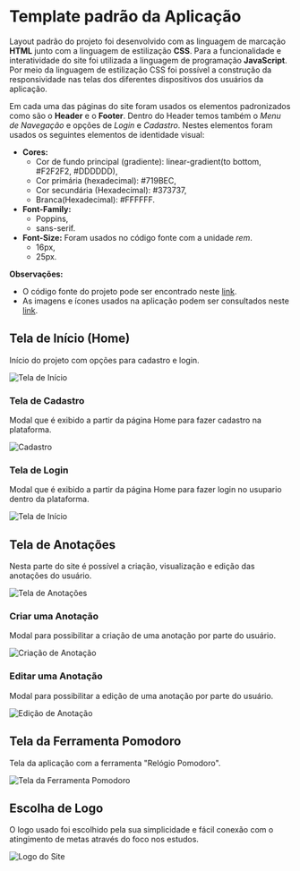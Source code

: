 # Template padrão da Aplicação

Layout padrão do projeto foi desenvolvido com as linguagem de marcação **HTML** junto com a linguagem de estilização **CSS**. Para a funcionalidade e interatividade do site foi utilizada a linguagem de programação **JavaScript**. Por meio da linguagem de estilização CSS foi possível a construção da responsividade nas telas dos diferentes dispositivos dos usuários da aplicação.

Em cada uma das páginas do site foram usados os elementos padronizados como são o **Header** e o **Footer**. Dentro do Header temos também o _Menu de Navegação_ e opções de _Login_ e _Cadastro_. Nestes elementos foram usados os seguintes elementos de identidade visual:

- **Cores:**
  - Cor de fundo principal (gradiente): linear-gradient(to bottom, #F2F2F2, #DDDDDD),
  - Cor primária (hexadecimal): #719BEC,
  - Cor secundária (Hexadecimal): #373737,
  - Branca(Hexadecimal): #FFFFFF.
- **Font-Family:**
  - Poppins,
  - sans-serif.
- **Font-Size:** Foram usados no código fonte com a unidade _rem_.
  - 16px,
  - 25px.

**Observações:**

- O código fonte do projeto pode ser encontrado neste [link](https://github.com/ICEI-PUC-Minas-PMV-ADS/pmv-ads-2024-1-e1-proj-web-t5-pmv-ads-2024-1-e1-projfocoacademico/tree/main/codigo-fonte).
- As imagens e ícones usados na aplicação podem ser consultados neste [link](https://github.com/ICEI-PUC-Minas-PMV-ADS/pmv-ads-2024-1-e1-proj-web-t5-pmv-ads-2024-1-e1-projfocoacademico/tree/main/codigo-fonte/assets).

## Tela de Início (Home)

Início do projeto com opções para cadastro e login.

![Tela de Início](../documentos/img/Projeto%20de%20interface/TelaHome.png)

### Tela de Cadastro

Modal que é exibido a partir da página Home para fazer cadastro na plataforma.

![Cadastro](../documentos/img/Projeto%20de%20interface/ModalCadastro.png)

### Tela de Login

Modal que é exibido a partir da página Home para fazer login no usupario dentro da plataforma.

![Tela de Início](../documentos/img/Projeto%20de%20interface/ModalLogin.png)

## Tela de Anotações

Nesta parte do site é possível a criação, visualização e edição das anotações do usuário.

![Tela de Anotações](../documentos/img/Projeto%20de%20interface/TelaAnotacoes.png)

### Criar uma Anotação

Modal para possibilitar a criação de uma anotação por parte do usuário.

![Criação de Anotação](../documentos/img/Projeto%20de%20interface/ModalCriarNota.png)

### Editar uma Anotação

Modal para possibilitar a edição de uma anotação por parte do usuário.

![Edição de Anotação](../documentos/img/Projeto%20de%20interface/ModalEditarNotas.png)

## Tela da Ferramenta Pomodoro

Tela da aplicação com a ferramenta "Relógio Pomodoro".

![Tela da Ferramenta Pomodoro](../documentos/img/Projeto%20de%20interface/TelaRelogioPomodoro.png)

## Escolha de Logo

O logo usado foi escolhido pela sua simplicidade e fácil conexão com o atingimento de metas através do foco nos estudos.

![Logo do Site](../codigo-fonte/assets/img/focoAcademicoIcon.png)
